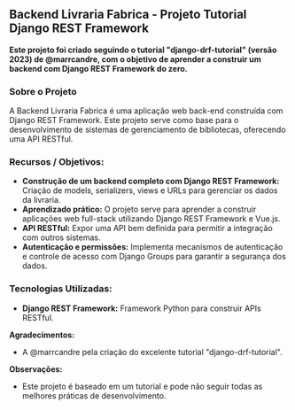 ## Backend Livraria Fabrica - Projeto Tutorial Django REST Framework

**Este projeto foi criado seguindo o tutorial "django-drf-tutorial" (versão 2023) de @marrcandre, com o objetivo de aprender a construir um backend com Django REST Framework do zero.**

### Sobre o Projeto
A Backend Livraria Fabrica é uma aplicação web back-end construída com Django REST Framework. Este projeto serve como base para o desenvolvimento de sistemas de gerenciamento de bibliotecas, oferecendo uma API RESTful.

### Recursos / Objetivos:
* **Construção de um backend completo com Django REST Framework:** Criação de models, serializers, views e URLs para gerenciar os dados da livraria.
* **Aprendizado prático:** O projeto serve para aprender a construir aplicações web full-stack utilizando Django REST Framework e Vue.js.
* **API RESTful:** Expor uma API bem definida para permitir a integração com outros sistemas.
* **Autenticação e permissões:** Implementa mecanismos de autenticação e controle de acesso com Django Groups para garantir a segurança dos dados.

### Tecnologias Utilizadas:
* **Django REST Framework:** Framework Python para construir APIs RESTful.

**Agradecimentos:**
* A @marrcandre pela criação do excelente tutorial "django-drf-tutorial".

**Observações:**
* Este projeto é baseado em um tutorial e pode não seguir todas as melhores práticas de desenvolvimento.

